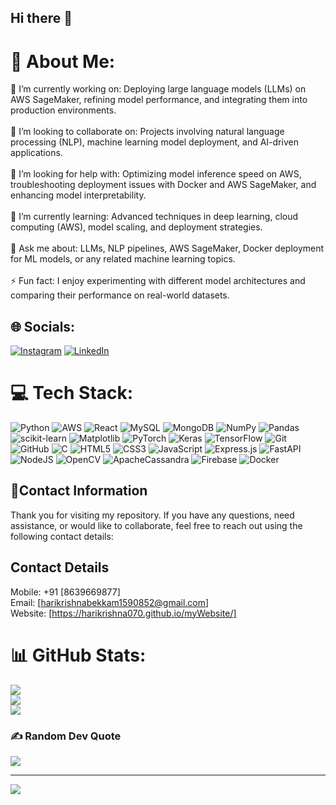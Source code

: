 ## Hi there 👋

# 💫 About Me:
🔭 I’m currently working on: Deploying large language models (LLMs) on AWS SageMaker, refining model performance, and integrating them into production environments.<br><br>👯 I’m looking to collaborate on: Projects involving natural language processing (NLP), machine learning model deployment, and AI-driven applications.<br><br>🤝 I’m looking for help with: Optimizing model inference speed on AWS, troubleshooting deployment issues with Docker and AWS SageMaker, and enhancing model interpretability.<br><br>🌱 I’m currently learning: Advanced techniques in deep learning, cloud computing (AWS), model scaling, and deployment strategies.<br><br>💬 Ask me about: LLMs, NLP pipelines, AWS SageMaker, Docker deployment for ML models, or any related machine learning topics.<br><br>⚡ Fun fact: I enjoy experimenting with different model architectures and comparing their performance on real-world datasets.


## 🌐 Socials:
[![Instagram](https://img.shields.io/badge/Instagram-%23E4405F.svg?logo=Instagram&logoColor=white)](https://instagram.com/mr_stranger117) [![LinkedIn](https://img.shields.io/badge/LinkedIn-%230077B5.svg?logo=linkedin&logoColor=white)](https://linkedin.com/in/HARIKRISHNABEKKAM) 


# 💻 Tech Stack:
![Python](https://img.shields.io/badge/python-3670A0?style=flat&logo=python&logoColor=ffdd54) ![AWS](https://img.shields.io/badge/AWS-%23FF9900.svg?style=flat&logo=amazon-aws&logoColor=white) ![React](https://img.shields.io/badge/react-%2320232a.svg?style=flat&logo=react&logoColor=%2361DAFB) ![MySQL](https://img.shields.io/badge/mysql-4479A1.svg?style=flat&logo=mysql&logoColor=white) ![MongoDB](https://img.shields.io/badge/MongoDB-%234ea94b.svg?style=flat&logo=mongodb&logoColor=white) ![NumPy](https://img.shields.io/badge/numpy-%23013243.svg?style=flat&logo=numpy&logoColor=white) ![Pandas](https://img.shields.io/badge/pandas-%23150458.svg?style=flat&logo=pandas&logoColor=white) ![scikit-learn](https://img.shields.io/badge/scikit--learn-%23F7931E.svg?style=flat&logo=scikit-learn&logoColor=white) ![Matplotlib](https://img.shields.io/badge/Matplotlib-%23ffffff.svg?style=flat&logo=Matplotlib&logoColor=black) ![PyTorch](https://img.shields.io/badge/PyTorch-%23EE4C2C.svg?style=flat&logo=PyTorch&logoColor=white) ![Keras](https://img.shields.io/badge/Keras-%23D00000.svg?style=flat&logo=Keras&logoColor=white) ![TensorFlow](https://img.shields.io/badge/TensorFlow-%23FF6F00.svg?style=flat&logo=TensorFlow&logoColor=white) ![Git](https://img.shields.io/badge/git-%23F05033.svg?style=flat&logo=git&logoColor=white) ![GitHub](https://img.shields.io/badge/github-%23121011.svg?style=flat&logo=github&logoColor=white) ![C](https://img.shields.io/badge/c-%2300599C.svg?style=flat&logo=c&logoColor=white) ![HTML5](https://img.shields.io/badge/html5-%23E34F26.svg?style=flat&logo=html5&logoColor=white) ![CSS3](https://img.shields.io/badge/css3-%231572B6.svg?style=flat&logo=css3&logoColor=white) ![JavaScript](https://img.shields.io/badge/javascript-%23323330.svg?style=flat&logo=javascript&logoColor=%23F7DF1E) ![Express.js](https://img.shields.io/badge/express.js-%23404d59.svg?style=flat&logo=express&logoColor=%2361DAFB) ![FastAPI](https://img.shields.io/badge/FastAPI-005571?style=flat&logo=fastapi) ![NodeJS](https://img.shields.io/badge/node.js-6DA55F?style=flat&logo=node.js&logoColor=white) ![OpenCV](https://img.shields.io/badge/opencv-%23white.svg?style=flat&logo=opencv&logoColor=white) ![ApacheCassandra](https://img.shields.io/badge/cassandra-%231287B1.svg?style=flat&logo=apache-cassandra&logoColor=white) ![Firebase](https://img.shields.io/badge/firebase-a08021?style=flat&logo=firebase&logoColor=ffcd34) ![Docker](https://img.shields.io/badge/docker-%230db7ed.svg?style=flat&logo=docker&logoColor=white)

## 🤝Contact Information
Thank you for visiting my repository. If you have any questions, need assistance, or would like to collaborate, feel free to reach out using the following contact details:

Contact Details
-----------------
Mobile: +91 [8639669877]<br/>
Email: [harikrishnabekkam1590852@gmail.com]<br/>
Website: [https://harikrishna070.github.io/myWebsite/]


# 📊 GitHub Stats:
![](https://github-readme-stats.vercel.app/api?username=HariKrishna070&theme=dark&hide_border=false&include_all_commits=true&count_private=false)<br/>
![](https://github-readme-streak-stats.herokuapp.com/?user=HariKrishna070&theme=dark&hide_border=false)<br/>
![](https://github-readme-stats.vercel.app/api/top-langs/?username=HariKrishna070&theme=dark&hide_border=false&include_all_commits=true&count_private=false&layout=compact)

### ✍️ Random Dev Quote
![](https://quotes-github-readme.vercel.app/api?type=horizontal&theme=radical)

---
[![](https://visitcount.itsvg.in/api?id=HariKrishna070&icon=2&color=1)](https://visitcount.itsvg.in)

<!-- Proudly created with GPRM ( https://gprm.itsvg.in ) -->
<!--
**HariKrishna070/HariKrishna070** is a ✨ _special_ ✨ repository because its `README.md` (this file) appears on your GitHub profile.

Here are some ideas to get you started:

- 🔭 I’m currently working on ...
- 🌱 I’m currently learning ...
- 👯 I’m looking to collaborate on ...
- 🤔 I’m looking for help with ...
- 💬 Ask me about ...
- 📫 How to reach me: ...
- 😄 Pronouns: ...
- ⚡ Fun fact: ...
-->
